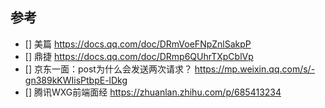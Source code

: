 ## 参考


- [] 美篇  https://docs.qq.com/doc/DRmVoeFNpZnlSakpP
- [] 鼎捷 https://docs.qq.com/doc/DRmp6QUhrTXpCblVp
 - [] 京东一面：post为什么会发送两次请求？ https://mp.weixin.qq.com/s/-gn389kKWIisPtbpE-lDkg
- [] 腾讯WXG前端面经 https://zhuanlan.zhihu.com/p/685413234